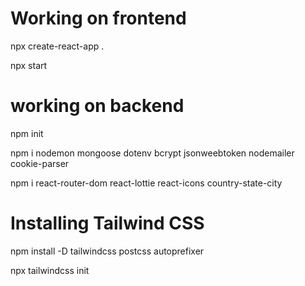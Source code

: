 # Working on frontend
npx create-react-app .

npx start

# working on backend
npm init

npm i nodemon mongoose dotenv bcrypt jsonweebtoken nodemailer cookie-parser

npm i react-router-dom react-lottie react-icons country-state-city    
 
# Installing Tailwind CSS

npm install -D tailwindcss postcss autoprefixer

npx tailwindcss init

